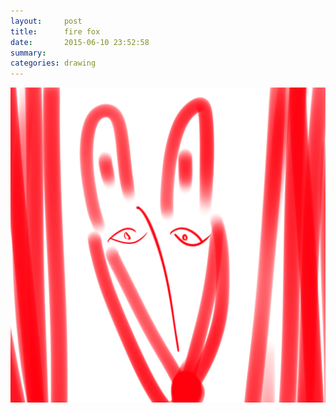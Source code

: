 ```yaml
---
layout:     post
title:      fire fox
date:       2015-06-10 23:52:58
summary:    
categories: drawing
---
```

![fire fox](/images/blog/fire-fox.png "for a friend who had a bad dream...")